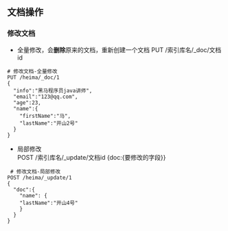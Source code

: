 ## 文档操作

### 修改文档
- 全量修改，会**删除**原来的文档，重新创建一个文档
PUT /索引库名/_doc/文档id
```DSL
# 修改文档-全量修改
PUT /heima/_doc/1
{
  "info":"黑马程序员java讲师",
  "email":"123@qq.com",
  "age":23,
  "name":{
    "firstName":"马",
    "lastName":"开山2号"
  }
}
```

- 局部修改  
POST /索引库名/_update/文档id {doc:{要修改的字段}}
```DSL
 # 修改文档-局部修改
POST /heima/_update/1
{
  "doc":{
    "name": {
    "lastName":"开山4号"
    }
  }
}
```